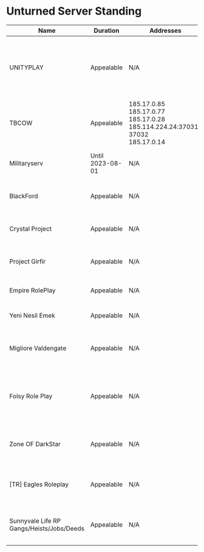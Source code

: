 <!DOCTYPE html ><html><head><title>Unturned Server Standing</title><link rel="stylesheet" type="text/css" href="stylesheet.css" /><link rel="icon" type="image/png" href="/favicon.png" /></head><body><h1>Unturned Server Standing</h1><table><thead><tr><th>Name</th><th>Duration</th><th>Addresses</th><th>Comment</th></tr></thead><tbody><tr><td>UNITYPLAY</td><td>Appealable</td><td>N/A</td><td>Assisting other servers in evading copyright infringement bans. History of bad behavior.</td></tr><tr><td>TBCOW</td><td>Appealable</td><td>185.17.0.85<br>185.17.0.77<br>185.17.0.28<br>185.114.224.24:37031-37032<br>185.17.0.14</td><td>Repeatedly infringing copyright of workshop creators.</td></tr><tr><td>Militaryserv</td><td>Until 2023-08-01</td><td>N/A</td><td>Warning for breaking currency selling rules.</td></tr><tr><td>BlackFord</td><td>Appealable</td><td>N/A</td><td>Infringing copyright of workshop creators.</td></tr><tr><td>Crystal Project</td><td>Appealable</td><td>N/A</td><td>Infringing copyright of workshop creators.</td></tr><tr><td>Project Girfir</td><td>Appealable</td><td>N/A</td><td>Infringing copyright of workshop creators.</td></tr><tr><td>Empire RolePlay</td><td>Appealable</td><td>N/A</td><td>Warning for selling consumables.</td></tr><tr><td>Yeni Nesil Emek</td><td>Appealable</td><td>N/A</td><td>Warning for selling consumables.</td></tr><tr><td>Migliore Valdengate</td><td>Appealable</td><td>N/A</td><td>Warning for selling consumables including currency.</td></tr><tr><td>Folsy Role Play</td><td>Appealable</td><td>N/A</td><td>Warning for selling consumables such as individual vehicles and items.</td></tr><tr><td>Zone OF DarkStar</td><td>Appealable</td><td>N/A</td><td>Warning for infringing copyright of workshop creators.</td></tr><tr><td>[TR] Eagles Roleplay</td><td>Appealable</td><td>N/A</td><td>Warning for selling consumables, including currency.</td></tr><tr><td>Sunnyvale Life RP Gangs/Heists/Jobs/Deeds</td><td>Appealable</td><td>N/A</td><td>Warning for selling consumable currency packs.</td></tr></tbody></table></body></html>
